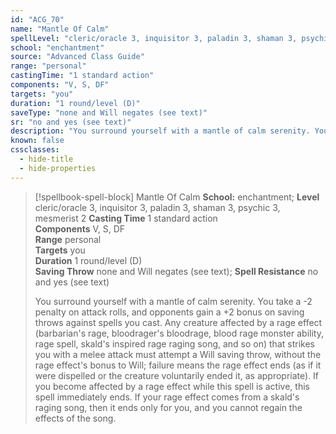 ```yaml
---
id: "ACG_70"
name: "Mantle Of Calm"
spellLevel: "cleric/oracle 3, inquisitor 3, paladin 3, shaman 3, psychic 3, mesmerist 2"
school: "enchantment"
source: "Advanced Class Guide"
range: "personal"
castingTime: "1 standard action"
components: "V, S, DF"
targets: "you"
duration: "1 round/level (D)"
saveType: "none and Will negates (see text)"
sr: "no and yes (see text)"
description: "You surround yourself with a mantle of calm serenity. You take a -2 penalty on attack rolls, and opponents gain a +2 bonus on saving throws against spells you cast. Any creature affected by a rage effect (barbarian's rage,  bloodrager's bloodrage, blood rage monster ability, rage spell, skald's inspired rage raging song, and so on) that strikes you with a melee attack must attempt a Will saving throw, without the rage effect's bonus to Will; failure means the rage effect ends (as if it were dispelled or the creature voluntarily ended it, as appropriate).  If you become affected by a rage effect while this spell is active, this spell immediately ends. If your rage effect comes from a skald's raging song, then it ends only for you, and you cannot regain the effects of the song."
known: false
cssclasses:
  - hide-title
  - hide-properties
---
```


> [!spellbook-spell-block] Mantle Of Calm
> **School:** enchantment; **Level** cleric/oracle 3, inquisitor 3, paladin 3, shaman 3, psychic 3, mesmerist 2
> **Casting Time** 1 standard action  
> **Components** V, S, DF  
> **Range** personal  
> **Targets** you  
> **Duration** 1 round/level (D)  
> **Saving Throw** none and Will negates (see text); **Spell Resistance** no and yes (see text)
> 
> You surround yourself with a mantle of calm serenity. You take a -2 penalty on attack rolls, and opponents gain a +2 bonus on saving throws against spells you cast. Any creature affected by a rage effect (barbarian's rage,  bloodrager's bloodrage, blood rage monster ability, rage spell, skald's inspired rage raging song, and so on) that strikes you with a melee attack must attempt a Will saving throw, without the rage effect's bonus to Will; failure means the rage effect ends (as if it were dispelled or the creature voluntarily ended it, as appropriate).  If you become affected by a rage effect while this spell is active, this spell immediately ends. If your rage effect comes from a skald's raging song, then it ends only for you, and you cannot regain the effects of the song.